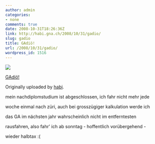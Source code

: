 ```yaml
---
author: admin
categories:
- none
comments: true
date: 2008-10-31T18:26:36Z
link: http://habi.gna.ch/2008/10/31/gadio/
slug: gadio
title: GAdiö!
url: /2008/10/31/gadio/
wordpress_id: 1516
---
```


[![](http://farm4.static.flickr.com/3054/2989896646_37b74abe03_m.jpg)](http://www.flickr.com/photos/habi/2989896646/)
   

 
  [GAdiö!](http://www.flickr.com/photos/habi/2989896646/)
    

  Originally uploaded by [habi](http://www.flickr.com/people/habi/).
 



mein nachdiplomstudium ist abgeschlossen, ich fahr nicht mehr jede  

woche einmal nach züri, auch bei grosszügiger kalkulation werde ich  

das GA im nächsten jahr wahrscheinlich nicht im entferntesten  

rausfahren, also fahr' ich ab sonntag - hoffentlich vorübergehend -  

wieder halbtax :(
  


